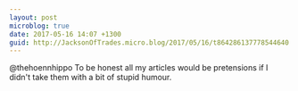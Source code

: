 ```yaml
---
layout: post
microblog: true
date: 2017-05-16 14:07 +1300
guid: http://JacksonOfTrades.micro.blog/2017/05/16/t864286137778544640.html
---
```

@thehoennhippo To be honest all my articles would be pretensions if I didn't take them with a bit of stupid humour.
